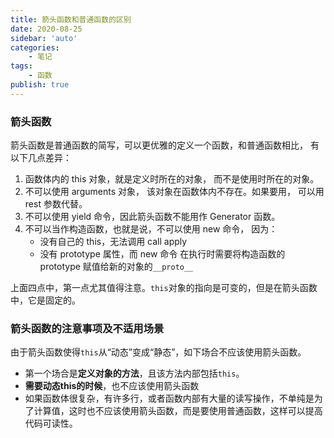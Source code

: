 ```yaml
---
title: 箭头函数和普通函数的区别
date: 2020-08-25
sidebar: 'auto'
categories:
	- 笔记
tags:
 	- 函数
publish: true
---
```


### 箭头函数

箭头函数是普通函数的简写，可以更优雅的定义一个函数，和普通函数相比， 有以下几点差异：

1. 函数体内的 this 对象，就是定义时所在的对象， 而不是使用时所在的对象。
2. 不可以使用 arguments 对象， 该对象在函数体内不存在。如果要用， 可以用 rest 参数代替。
3. 不可以使用 yield 命令，因此箭头函数不能用作 Generator 函数。
4. 不可以当作构造函数，也就是说，不可以使用 new 命令， 因为：
   - 没有自己的 this，无法调用 call apply
   - 没有 prototype 属性，而 new 命令 在执行时需要将构造函数的 prototype 赋值给新的对象的`__proto__`

上面四点中，第一点尤其值得注意。`this`对象的指向是可变的，但是在箭头函数中，它是固定的。

### 箭头函数的注意事项及不适用场景

由于箭头函数使得`this`从“动态”变成“静态”，如下场合不应该使用箭头函数。

- 第一个场合是**定义对象的方法**，且该方法内部包括`this`。
- **需要动态this的时候**，也不应该使用箭头函数
- 如果函数体很复杂，有许多行，或者函数内部有大量的读写操作，不单纯是为了计算值，这时也不应该使用箭头函数，而是要使用普通函数，这样可以提高代码可读性。